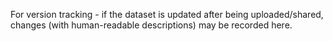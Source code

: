 For version tracking - if the dataset is updated after being uploaded/shared, changes (with human-readable descriptions) may be recorded here.